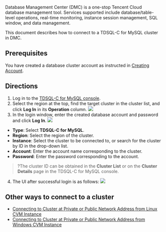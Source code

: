 Database Management Center (DMC) is a one-stop Tencent Cloud database management tool. Services supported include database/table-level operations, real-time monitoring, instance session management, SQL window, and data management.

This document describes how to connect to a TDSQL-C for MySQL cluster in DMC.

## Prerequisites
You have created a database cluster account as instructed in [Creating Account](https://www.tencentcloud.com/document/product/1098/44612).

## Directions
1. Log in to the [TDSQL-C for MySQL console](https://console.cloud.tencent.com/cynosdb).
2. Select the region at the top, find the target cluster in the cluster list, and click **Log In** in its **Operation** column.
![](https://staticintl.cloudcachetci.com/yehe/backend-news/uCQM939_26.png)
3. In the login window, enter the created database account and password and click **Log In**.
![](https://staticintl.cloudcachetci.com/yehe/backend-news/hx7Z039_27.png)
 - **Type**: Select **TDSQL-C for MySQL**.
 - **Region**: Select the region of the cluster.
 - **Instance**: Select the cluster to be connected to, or search for the cluster by ID in the drop-down list.
 - **Account**: Enter the account name corresponding to the cluster.
 - **Password**: Enter the password corresponding to the account.
 >?The cluster ID can be obtained in the **Cluster List** or on the **Cluster Details** page in the TDSQL-C for MySQL console.
4. The UI after successful login is as follows:
![](https://staticintl.cloudcachetci.com/yehe/backend-news/Fsyj840_28.png)

## Other ways to connect to a cluster
- [Connecting to Cluster at Private or Public Network Address from Linux CVM Instance](https://www.tencentcloud.com/document/product/1098/52628)
- [Connecting to Cluster at Private or Public Network Address from Windows CVM Instance](https://www.tencentcloud.com/document/product/1098/52629)

